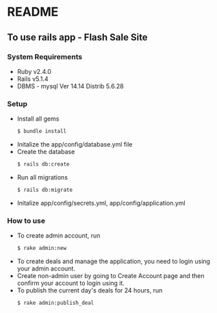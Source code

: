 # README

## To use rails app - Flash Sale Site

### System Requirements
  - Ruby v2.4.0
  - Rails v5.1.4
  - DBMS - mysql  Ver 14.14 Distrib 5.6.28

### Setup
  - Install all gems
    ```sh
    $ bundle install
    ```
  - Initalize the app/config/database.yml file
  - Create the database
    ```sh
    $ rails db:create
    ```
  - Run all migrations
    ```sh
    $ rails db:migrate
    ```
  - Initalize app/config/secrets.yml, app/config/application.yml

### How to use
  - To create admin account, run
    ```sh
    $ rake admin:new
    ```
  - To create deals and manage the application, you need to login using your admin account.
  - Create non-admin user by going to Create Account page and then confirm your account to login using it.
  - To publish the current day's deals for 24 hours, run
    ```sh
    $ rake admin:publish_deal
    ```

